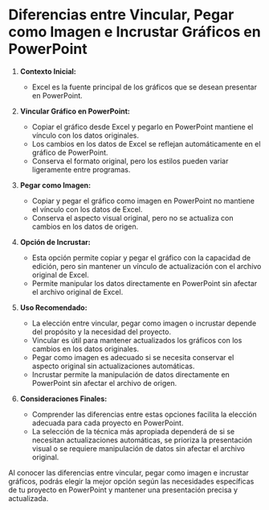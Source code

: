 # Diferencias entre Vincular, Pegar como Imagen e Incrustar Gráficos en PowerPoint

1. **Contexto Inicial:**
   - Excel es la fuente principal de los gráficos que se desean presentar en PowerPoint.

2. **Vincular Gráfico en PowerPoint:**
   - Copiar el gráfico desde Excel y pegarlo en PowerPoint mantiene el vínculo con los datos originales.
   - Los cambios en los datos de Excel se reflejan automáticamente en el gráfico de PowerPoint.
   - Conserva el formato original, pero los estilos pueden variar ligeramente entre programas.

3. **Pegar como Imagen:**
   - Copiar y pegar el gráfico como imagen en PowerPoint no mantiene el vínculo con los datos de Excel.
   - Conserva el aspecto visual original, pero no se actualiza con cambios en los datos de origen.

4. **Opción de Incrustar:**
   - Esta opción permite copiar y pegar el gráfico con la capacidad de edición, pero sin mantener un vínculo de actualización con el archivo original de Excel.
   - Permite manipular los datos directamente en PowerPoint sin afectar el archivo original de Excel.

5. **Uso Recomendado:**
   - La elección entre vincular, pegar como imagen o incrustar depende del propósito y la necesidad del proyecto.
   - Vincular es útil para mantener actualizados los gráficos con los cambios en los datos originales.
   - Pegar como imagen es adecuado si se necesita conservar el aspecto original sin actualizaciones automáticas.
   - Incrustar permite la manipulación de datos directamente en PowerPoint sin afectar el archivo de origen.

6. **Consideraciones Finales:**
   - Comprender las diferencias entre estas opciones facilita la elección adecuada para cada proyecto en PowerPoint.
   - La selección de la técnica más apropiada dependerá de si se necesitan actualizaciones automáticas, se prioriza la presentación visual o se requiere manipulación de datos sin afectar el archivo original.

Al conocer las diferencias entre vincular, pegar como imagen e incrustar gráficos, podrás elegir la mejor opción según las necesidades específicas de tu proyecto en PowerPoint y mantener una presentación precisa y actualizada.
